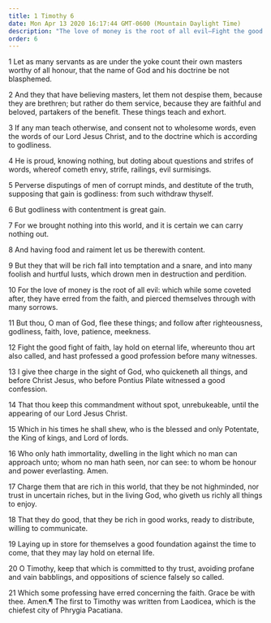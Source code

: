 ```yaml
---
title: 1 Timothy 6
date: Mon Apr 13 2020 16:17:44 GMT-0600 (Mountain Daylight Time)
description: "The love of money is the root of all evil—Fight the good fight of faith—Do not trust in worldly riches."
order: 6
---
```


1 Let as many servants as are under the yoke count their own masters worthy of all honour, that the name of God and his doctrine be not blasphemed.

2 And they that have believing masters, let them not despise them, because they are brethren; but rather do them service, because they are faithful and beloved, partakers of the benefit. These things teach and exhort.

3 If any man teach otherwise, and consent not to wholesome words, even the words of our Lord Jesus Christ, and to the doctrine which is according to godliness.

4 He is proud, knowing nothing, but doting about questions and strifes of words, whereof cometh envy, strife, railings, evil surmisings.

5 Perverse disputings of men of corrupt minds, and destitute of the truth, supposing that gain is godliness: from such withdraw thyself.

6 But godliness with contentment is great gain.

7 For we brought nothing into this world, and it is certain we can carry nothing out.

8 And having food and raiment let us be therewith content.

9 But they that will be rich fall into temptation and a snare, and into many foolish and hurtful lusts, which drown men in destruction and perdition.

10 For the love of money is the root of all evil: which while some coveted after, they have erred from the faith, and pierced themselves through with many sorrows.

11 But thou, O man of God, flee these things; and follow after righteousness, godliness, faith, love, patience, meekness.

12 Fight the good fight of faith, lay hold on eternal life, whereunto thou art also called, and hast professed a good profession before many witnesses.

13 I give thee charge in the sight of God, who quickeneth all things, and before Christ Jesus, who before Pontius Pilate witnessed a good confession.

14 That thou keep this commandment without spot, unrebukeable, until the appearing of our Lord Jesus Christ.

15 Which in his times he shall shew, who is the blessed and only Potentate, the King of kings, and Lord of lords.

16 Who only hath immortality, dwelling in the light which no man can approach unto; whom no man hath seen, nor can see: to whom be honour and power everlasting. Amen.

17 Charge them that are rich in this world, that they be not highminded, nor trust in uncertain riches, but in the living God, who giveth us richly all things to enjoy.

18 That they do good, that they be rich in good works, ready to distribute, willing to communicate.

19 Laying up in store for themselves a good foundation against the time to come, that they may lay hold on eternal life.

20 O Timothy, keep that which is committed to thy trust, avoiding profane and vain babblings, and oppositions of science falsely so called.

21 Which some professing have erred concerning the faith. Grace be with thee. Amen.¶ The first to Timothy was written from Laodicea, which is the chiefest city of Phrygia Pacatiana.
